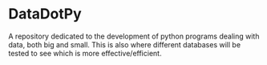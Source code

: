 # DataDotPy
A repository dedicated to the development of python programs dealing with data, both big and small.
This is also where different databases will be tested to see which is more effective/efficient.

